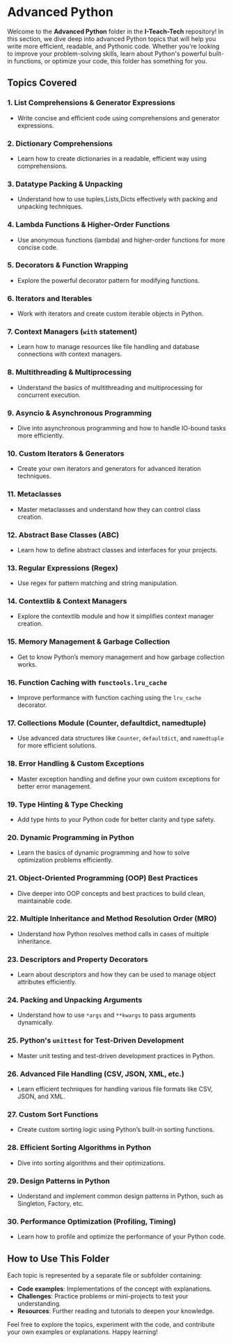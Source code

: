 # Advanced Python

Welcome to the **Advanced Python** folder in the **I-Teach-Tech** repository! In this section, we dive deep into advanced Python topics that will help you write more efficient, readable, and Pythonic code. Whether you're looking to improve your problem-solving skills, learn about Python's powerful built-in functions, or optimize your code, this folder has something for you.

## Topics Covered

### 1. **List Comprehensions & Generator Expressions**
   - Write concise and efficient code using comprehensions and generator expressions.
   
### 2. **Dictionary Comprehensions**
   - Learn how to create dictionaries in a readable, efficient way using comprehensions.

### 3. **Datatype Packing & Unpacking**
   - Understand how to use tuples,Lists,Dicts effectively with packing and unpacking techniques.

### 4. **Lambda Functions & Higher-Order Functions**
   - Use anonymous functions (lambda) and higher-order functions for more concise code.

### 5. **Decorators & Function Wrapping**
   - Explore the powerful decorator pattern for modifying functions.

### 6. **Iterators and Iterables**
   - Work with iterators and create custom iterable objects in Python.

### 7. **Context Managers (`with` statement)**
   - Learn how to manage resources like file handling and database connections with context managers.

### 8. **Multithreading & Multiprocessing**
   - Understand the basics of multithreading and multiprocessing for concurrent execution.

### 9. **Asyncio & Asynchronous Programming**
   - Dive into asynchronous programming and how to handle IO-bound tasks more efficiently.

### 10. **Custom Iterators & Generators**
   - Create your own iterators and generators for advanced iteration techniques.

### 11. **Metaclasses**
   - Master metaclasses and understand how they can control class creation.

### 12. **Abstract Base Classes (ABC)**
   - Learn how to define abstract classes and interfaces for your projects.

### 13. **Regular Expressions (Regex)**
   - Use regex for pattern matching and string manipulation.

### 14. **Contextlib & Context Managers**
   - Explore the contextlib module and how it simplifies context manager creation.

### 15. **Memory Management & Garbage Collection**
   - Get to know Python’s memory management and how garbage collection works.

### 16. **Function Caching with `functools.lru_cache`**
   - Improve performance with function caching using the `lru_cache` decorator.

### 17. **Collections Module (Counter, defaultdict, namedtuple)**
   - Use advanced data structures like `Counter`, `defaultdict`, and `namedtuple` for more efficient solutions.

### 18. **Error Handling & Custom Exceptions**
   - Master exception handling and define your own custom exceptions for better error management.

### 19. **Type Hinting & Type Checking**
   - Add type hints to your Python code for better clarity and type safety.

### 20. **Dynamic Programming in Python**
   - Learn the basics of dynamic programming and how to solve optimization problems efficiently.

### 21. **Object-Oriented Programming (OOP) Best Practices**
   - Dive deeper into OOP concepts and best practices to build clean, maintainable code.

### 22. **Multiple Inheritance and Method Resolution Order (MRO)**
   - Understand how Python resolves method calls in cases of multiple inheritance.

### 23. **Descriptors and Property Decorators**
   - Learn about descriptors and how they can be used to manage object attributes efficiently.

### 24. **Packing and Unpacking Arguments**
   - Understand how to use `*args` and `**kwargs` to pass arguments dynamically.

### 25. **Python's `unittest` for Test-Driven Development**
   - Master unit testing and test-driven development practices in Python.

### 26. **Advanced File Handling (CSV, JSON, XML, etc.)**
   - Learn efficient techniques for handling various file formats like CSV, JSON, and XML.

### 27. **Custom Sort Functions**
   - Create custom sorting logic using Python’s built-in sorting functions.

### 28. **Efficient Sorting Algorithms in Python**
   - Dive into sorting algorithms and their optimizations.

### 29. **Design Patterns in Python**
   - Understand and implement common design patterns in Python, such as Singleton, Factory, etc.

### 30. **Performance Optimization (Profiling, Timing)**
   - Learn how to profile and optimize the performance of your Python code.

## How to Use This Folder

Each topic is represented by a separate file or subfolder containing:

- **Code examples**: Implementations of the concept with explanations.
- **Challenges**: Practice problems or mini-projects to test your understanding.
- **Resources**: Further reading and tutorials to deepen your knowledge.

Feel free to explore the topics, experiment with the code, and contribute your own examples or explanations. Happy learning!
